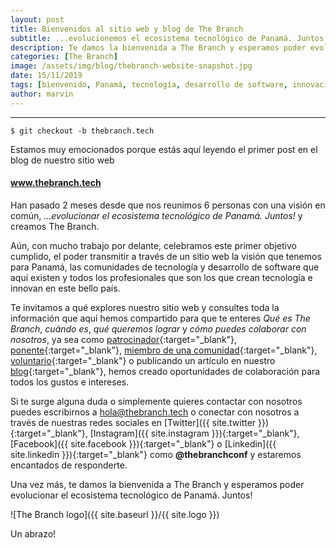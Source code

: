 ```yaml
---
layout: post
title: Bienvenidos al sitio web y blog de The Branch
subtitle: ...evolucionemos el ecosistema tecnológico de Panamá. Juntos! 
description: Te damos la bienvenida a The Branch y esperamos poder evolucionar el ecosistema tecnológico de Panamá. Juntos!
categories: [The Branch]
image: /assets/img/blog/thebranch-website-snapshot.jpg
date: 15/11/2019
tags: [bienvenido, Panamá, tecnología, desarrollo de software, innovación]
author: marvin
---
```


****

```
$ git checkout -b thebranch.tech
```

Estamos muy emocionados porque estás aquí leyendo el primer post en el blog de nuestro sitio web 

#### www.thebranch.tech

Han pasado 2 meses desde que nos reunimos 6 personas con una visión en común, *...evolucionar el ecosistema tecnológico de Panamá. Juntos!* y creamos The Branch.

Aún, con mucho trabajo por delante, celebramos este primer objetivo cumplido, el poder transmitir a través de un sitio web la visión que tenemos para Panamá, las comunidades de tecnología y desarrollo de software que aquí existen y todos los profesionales que son los que crean tecnología e innovan en este bello país.

Te invitamos a qué explores nuestro sitio web y consultes toda la información que aquí hemos compartido para que te enteres *Qué es The Branch*, *cuándo es*, *qué queremos lograr* y *cómo puedes colaborar con nosotros*, ya sea como [patrocinador]({{site.baseurl}}/patrocinadores){:target="_blank"}, [ponente]({{site.baseurl}}/speakers){:target="_blank"}, [miembro de una comunidad]({{site.baseurl}}/communities){:target="_blank"}, [voluntario]({{site.baseurl}}/volunteers){:target="_blank"} o publicando un artículo en nuestro [blog]({{site.baseurl}}/blog#interesado){:target="_blank"}, hemos creado oportunidades de colaboración para todos los gustos e intereses.

Si te surge alguna duda o simplemente quieres contactar con nosotros puedes escribirnos a [hola@thebranch.tech](mailto:hola@thebranch.tech) o conectar con nosotros a través de nuestras redes sociales en [Twitter]({{ site.twitter }}){:target="_blank"}, [Instagram]({{ site.instagram }}){:target="_blank"}, [Facebook]({{ site.facebook }}){:target="_blank"} o [Linkedin]({{ site.linkedin }}){:target="_blank"} como **@thebranchconf** y estaremos encantados de responderte.

Una vez más, te damos la bienvenida a The Branch y esperamos poder evolucionar el ecosistema tecnológico de Panamá. Juntos!

![The Branch logo]({{ site.baseurl }}/{{ site.logo }})

Un abrazo!